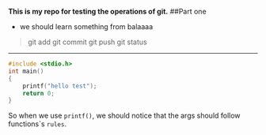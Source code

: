 **This is my repo for testing the operations of git.**
##Part one
+ we should learn something from balaaaa
 > git add
 > git commit
 > git push
 > git status
------------
```c
#include <stdio.h>
int main()
{
    printf("hello test");
    return 0;
}
```
So when we use `printf()`, we should notice that the args should follow functions\`s `rules`.


